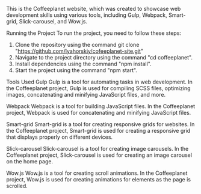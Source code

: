 
This is the Coffeeplanet website, which was created to showcase web development skills using various tools, including Gulp, Webpack, Smart-grid, Slick-carousel, and Wow.js.

Running the Project
To run the project, you need to follow these steps:

1. Clone the repository using the command git clone "https://github.com/lyahorskiy/cofeeplanet-site.git"
2. Navigate to the project directory using the command "cd coffeeplanet".
3. Install dependencies using the command "npm install".
4. Start the project using the command "npm start".

Tools Used
Gulp
Gulp is a tool for automating tasks in web development. In the Coffeeplanet project, Gulp is used for compiling SCSS files, optimizing images, concatenating and minifying JavaScript files, and more.

Webpack
Webpack is a tool for building JavaScript files. In the Coffeeplanet project, Webpack is used for concatenating and minifying JavaScript files.

Smart-grid
Smart-grid is a tool for creating responsive grids for websites. In the Coffeeplanet project, Smart-grid is used for creating a responsive grid that displays properly on different devices.

Slick-carousel
Slick-carousel is a tool for creating image carousels. In the Coffeeplanet project, Slick-carousel is used for creating an image carousel on the home page.

Wow.js
Wow.js is a tool for creating scroll animations. In the Coffeeplanet project, Wow.js is used for creating animations for elements as the page is scrolled.
